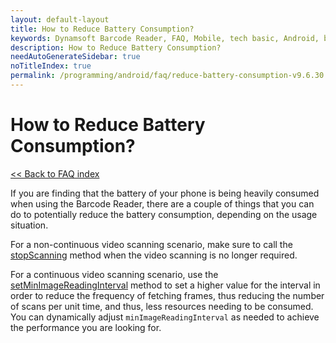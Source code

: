 ```yaml
---
layout: default-layout
title: How to Reduce Battery Consumption? 
keywords: Dynamsoft Barcode Reader, FAQ, Mobile, tech basic, Android, battery, consumption
description: How to Reduce Battery Consumption? 
needAutoGenerateSidebar: true
noTitleIndex: true
permalink: /programming/android/faq/reduce-battery-consumption-v9.6.30.html
---
```


# How to Reduce Battery Consumption?

[<< Back to FAQ index](index.md)

If you are finding that the battery of your phone is being heavily consumed when using the Barcode Reader, there are a couple of things that you can do to potentially reduce the battery consumption, depending on the usage situation.

For a non-continuous video scanning scenario, make sure to call the [stopScanning](../api-reference/primary-video.md#stopscanning) method when the video scanning is no longer required.

For a continuous video scanning scenario, use the [setMinImageReadingInterval](../api-reference/primary-video.md#setminimagereadinginterval) method to set a higher value for the interval in order to reduce the frequency of fetching frames, thus reducing the number of scans per unit time, and thus, less resources needing to be consumed. You can dynamically adjust `minImageReadingInterval` as needed to achieve the performance you are looking for.
